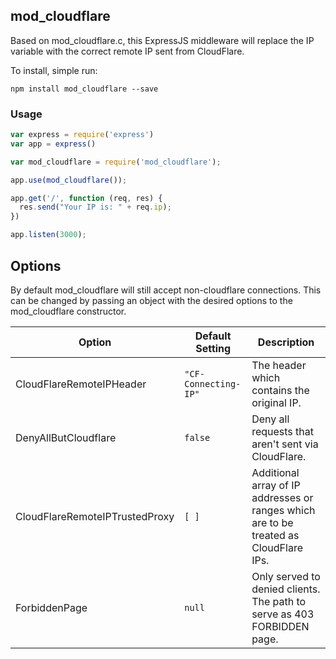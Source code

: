 ## mod_cloudflare ##

Based on mod_cloudflare.c, this ExpressJS middleware will replace the IP variable with the correct remote IP sent from CloudFlare. 


To install, simple run:

    npm install mod_cloudflare --save

### Usage ###

```js
var express = require('express')
var app = express()

var mod_cloudflare = require('mod_cloudflare');

app.use(mod_cloudflare());

app.get('/', function (req, res) {
  res.send("Your IP is: " + req.ip);
})

app.listen(3000);
```
## Options ##

By default mod_cloudflare will still accept non-cloudflare connections. This can be changed by passing an object with the desired options to the mod_cloudflare constructor.

Option | Default Setting | Description
------------ | ------------- | ------------- 
CloudFlareRemoteIPHeader | `"CF-Connecting-IP"` | The header which contains the original IP.
DenyAllButCloudflare | `false` | Deny all requests that aren't sent via CloudFlare.
CloudFlareRemoteIPTrustedProxy | `[ ]` | Additional array of IP addresses or ranges which are to be treated as CloudFlare IPs.
ForbiddenPage | `null` | Only served to denied clients. The path to serve as 403 FORBIDDEN page.